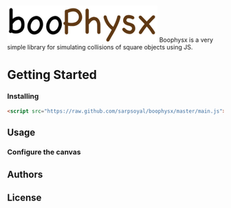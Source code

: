 <img src="https://raw.githubusercontent.com/sarpsoyal/boophysx/master/art/boophysx.png" width="350"/>
Boophysx is a very simple library for simulating collisions of square objects using JS.

# Getting Started
### Installing 
```html
<script src="https://raw.github.com/sarpsoyal/boophysx/master/main.js"></script>
```
## Usage
### Configure the canvas 

## Authors
## License
